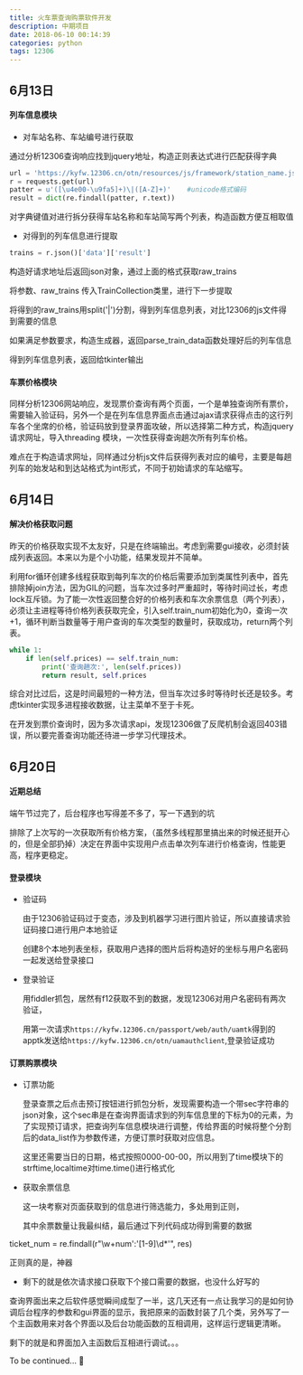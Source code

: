 ```yaml
---
title: 火车票查询购票软件开发
description: 中期项目
date: 2018-06-10 00:14:39
categories: python
tags: 12306
---
```


## 6月13日
#### 列车信息模块
- 对车站名称、车站编号进行获取

通过分析12306查询响应找到jquery地址，构造正则表达式进行匹配获得字典

```python
url = 'https://kyfw.12306.cn/otn/resources/js/framework/station_name.js?station_version=1.9055'
r = requests.get(url)
patter = u'([\u4e00-\u9fa5]+)\|([A-Z]+)' 	#unicode格式编码
result = dict(re.findall(patter, r.text))
```

对字典键值对进行拆分获得车站名称和车站简写两个列表，构造函数方便互相取值

- 对得到的列车信息进行提取

```python
trains = r.json()['data']['result']
```

构造好请求地址后返回json对象，通过上面的格式获取raw_trains

将参数、raw_trains 传入TrainCollection类里，进行下一步提取

将得到的raw_trains用split('\|')分割，得到列车信息列表，对比12306的js文件得到需要的信息

如果满足参数要求，构造生成器，返回parse_train_data函数处理好后的列车信息

得到列车信息列表，返回给tkinter输出

#### 车票价格模块

同样分析12306网站响应，发现票价查询有两个页面，一个是单独查询所有票价，需要输入验证码，另外一个是在列车信息界面点击通过ajax请求获得点击的这行列车各个坐席的价格，验证码放到登录界面攻破，所以选择第二种方式，构造jquery请求网址，导入threading 模块，一次性获得查询趟次所有列车价格。

难点在于构造请求网址，同样通过分析js文件后获得列表对应的编号，主要是每趟列车的始发站和到达站格式为int形式，不同于初始请求的车站缩写。





## 6月14日



#### 解决价格获取问题

​	昨天的价格获取实现不太友好，只是在终端输出。考虑到需要gui接收，必须封装成列表返回。本来以为是个小功能，结果发现并不简单。

​	利用for循环创建多线程获取到每列车次的价格后需要添加到类属性列表中，首先排除掉join方法，因为GIL的问题，当车次过多时严重超时，等待时间过长，考虑lock互斥锁。为了能一次性返回整合好的价格列表和车次余票信息（两个列表），必须让主进程等待价格列表获取完全，引入self.train_num初始化为0，查询一次+1，循环判断当数量等于用户查询的车次类型的数量时，获取成功，return两个列表。

```python
while 1:
    if len(self.prices) == self.train_num:
    	print('查询趟次:', len(self.prices))
    	return result, self.prices
```



综合对比过后，这是时间最短的一种方法，但当车次过多时等待时长还是较多。考虑tkinter实现多进程接收数据，让主菜单不至于卡死。



在开发到票价查询时，因为多次请求api，发现12306做了反爬机制会返回403错误，所以要完善查询功能还待进一步学习代理技术。



## 6月20日
#### 近期总结

端午节过完了，后台程序也写得差不多了，写一下遇到的坑

排除了上次写的一次获取所有价格方案，（虽然多线程那里搞出来的时候还挺开心的，但是全部扔掉）决定在界面中实现用户点击单次列车进行价格查询，性能更高，程序更稳定。

#### 登录模块

- 验证码

  由于12306验证码过于变态，涉及到机器学习进行图片验证，所以直接请求验证码接口进行用户本地验证

  创建8个本地列表坐标，获取用户选择的图片后将构造好的坐标与用户名密码一起发送给登录接口

- 登录验证

  用fiddler抓包，居然有f12获取不到的数据，发现12306对用户名密码有两次验证，

  用第一次请求`https://kyfw.12306.cn/passport/web/auth/uamtk`得到的apptk发送给`https://kyfw.12306.cn/otn/uamauthclient`,登录验证成功

#### 订票购票模块

- 订票功能

  登录查票之后点击预订按钮进行抓包分析，发现需要构造一个带sec字符串的json对象，这个sec串是在查询界面请求到的列车信息里的下标为0的元素，为了实现预订请求，把查询列车信息模块进行调整，传给界面的时候将整个分割后的data_list作为参数传递，方便订票时获取对应信息。

  这里还需要当日的日期，格式按照0000-00-00，所以用到了time模块下的strftime,localtime对time.time()进行格式化

- 获取余票信息

  这一块考察对页面获取到的信息进行筛选能力，多处用到正则，

  其中余票数量让我最纠结，最后通过下列代码成功得到需要的数据

 ticket_num = re.findall(r"\w+num\':\'[1-9]\d*\'", res)



  正则真的是，神器

- 剩下的就是依次请求接口获取下个接口需要的数据，也没什么好写的

  

查询界面出来之后软件感觉瞬间成型了一半，这几天还有一点让我学习的是如何协调后台程序的参数和gui界面的显示，我把原来的函数封装了几个类，另外写了一个主函数用来对各个界面以及后台功能函数的互相调用，这样运行逻辑更清晰。



剩下的就是和界面加入主函数后互相进行调试。。。












To be continued... :runner: 